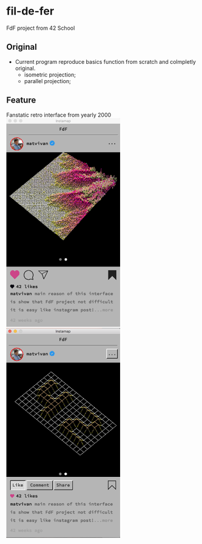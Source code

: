 # fil-de-fer
FdF project from 42 School


## Original
* Current program reproduce basics function from scratch and colmpletly original.
  * isometric projection;
  * parallel projection;

## Feature
Fanstatic retro interface from yearly 2000
<br>
<img src='https://github.com/matvivan/fil-de-fer/blob/master/old_interface.png' width=300>
<img src='https://github.com/matvivan/fil-de-fer/blob/master/new_interface.png' width=300>
